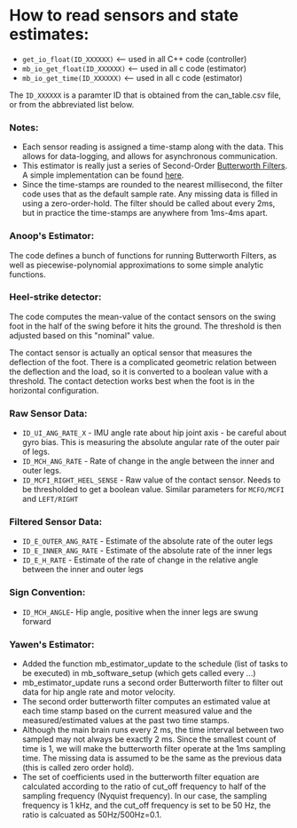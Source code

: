 # How to read sensors and state estimates:
 - `get_io_float(ID_XXXXXX)`  <-- used in all C++ code (controller)  
 - `mb_io_get_float(ID_XXXXXX)`     <-- used in all c code (estimator)
 - `mb_io_get_time(ID_XXXXXX)`     <-- used in all c code (estimator)

The `ID_XXXXXX` is a paramter ID that is obtained from the can_table.csv file, or from the abbreviated list below. 

### Notes:
- Each sensor reading is assigned a time-stamp along with the data. This allows for data-logging, and allows for asynchronous communication.
- This estimator is really just a series of Second-Order [Butterworth Filters](https://en.wikipedia.org/wiki/Butterworth_filter). A simple implementation can be found [here](https://github.com/MatthewPeterKelly/myJavaPkgs/blob/master/mpk_dsc/ButterworthFilter.java). 
- Since the time-stamps are rounded to the nearest millisecond, the filter code uses that as the default sample rate. Any missing data is filled in using a zero-order-hold. The filter should be called about every 2ms, but in practice the time-stamps are anywhere from 1ms-4ms apart.

### Anoop's Estimator:
The code defines a bunch of functions for running Butterworth Filters, as well as piecewise-polynomial approximations to some simple analytic functions.

### Heel-strike detector:
The code computes the mean-value of the contact sensors on the swing foot in the half of the swing before it hits the ground. The threshold is then adjusted based on this "nominal" value. 

The contact sensor is actually an optical sensor that measures the deflection of the foot. There is a complicated geometric relation between the deflection and the load, so it is converted to a boolean value with a threshold. The contact detection works best when the foot is in the horizontal configuration.

### Raw Sensor Data:
- `ID_UI_ANG_RATE_X` - IMU angle rate about hip joint axis - be careful about gyro bias. This is measuring the absolute angular rate of the outer pair of legs.
- `ID_MCH_ANG_RATE` - Rate of change in the angle between the inner and outer legs.
- `ID_MCFI_RIGHT_HEEL_SENSE` - Raw value of the contact sensor. Needs to be thresholded to get a boolean value. Similar parameters for `MCFO/MCFI` and `LEFT/RIGHT`

### Filtered Sensor Data:
- `ID_E_OUTER_ANG_RATE` - Estimate of the absolute rate of the outer legs
- `ID_E_INNER_ANG_RATE` - Estimate of the absolute rate of the inner legs
- `ID_E_H_RATE` - Estimate of the rate of change in the relative angle between the inner and outer legs

### Sign Convention:
- `ID_MCH_ANGLE`- Hip angle, positive when the inner legs are swung forward  

### Yawen's Estimator:
- Added the function mb_estimator_update to the schedule (list of tasks to be executed) in mb_software_setup (which gets called every ...)
- mb_estimator_update runs a second order Butterworth filter to filter out data for hip angle rate and motor velocity.
- The second order butterworth filter computes an estimated value at each time stamp based on the current measured value and the measured/estimated values at the past two time stamps. 
- Although the main brain runs every 2 ms, the time interval between two sampled may not always be exactly 2 ms. Since the smallest count of time is 1, we will
make the butterworth filter operate at the 1ms sampling time. The missing data is assumed to be the same as the previous data (this is called zero order hold).
- The set of coefficients used in the butterworth filter equation are calculated according to the ratio of cut_off frequency to half of the sampling frequency (Nyquist frequency). In our case, the sampling frequency is 1 kHz, and the cut_off frequency is set to be 50 Hz, the ratio is calcuated as 50Hz/500Hz=0.1.
    


